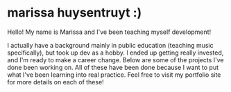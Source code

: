 # marissa huysentruyt :)

Hello! My name is Marissa and I've been teaching myself development! 

I actually have a background mainly in public education (teaching music specifically), but took up dev as a hobby. I ended up getting really invested, and I'm ready to make a career change. Below are some of the projects I've done been working on. All of these have been done because I want to put what I've been learning into real practice. Feel free to visit my portfolio site for more details on each of these!


